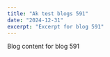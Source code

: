 ```yaml
---
title: "Ak test blogs 591"
date: "2024-12-31"
excerpt: "Excerpt for blog 591"
---
```


Blog content for blog 591